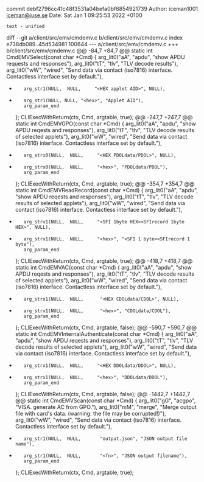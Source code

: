 commit debf2796cc41c48f3531a04befa0bf6854921739
Author: iceman1001 <iceman@iuse.se>
Date:   Sat Jan 1 09:25:53 2022 +0100

    text - unified

diff --git a/client/src/emv/cmdemv.c b/client/src/emv/cmdemv.c
index e738db089..45d534981 100644
--- a/client/src/emv/cmdemv.c
+++ b/client/src/emv/cmdemv.c
@@ -84,7 +84,7 @@ static int CmdEMVSelect(const char *Cmd) {
         arg_lit0("aA",  "apdu",    "show APDU requests and responses"),
         arg_lit0("tT",  "tlv",     "TLV decode results"),
         arg_lit0("wW",  "wired",   "Send data via contact (iso7816) interface. Contactless interface set by default."),
-        arg_str1(NULL,  NULL,     "<HEX applet AID>", NULL),
+        arg_str1(NULL, NULL, "<hex>", "Applet AID"),
         arg_param_end
     };
     CLIExecWithReturn(ctx, Cmd, argtable, true);
@@ -247,7 +247,7 @@ static int CmdEMVGPO(const char *Cmd) {
         arg_lit0("aA",  "apdu",    "show APDU reqests and responses"),
         arg_lit0("tT",  "tlv",     "TLV decode results of selected applets"),
         arg_lit0("wW",  "wired",   "Send data via contact (iso7816) interface. Contactless interface set by default."),
-        arg_strx0(NULL,  NULL,     "<HEX PDOLdata/PDOL>", NULL),
+        arg_strx0(NULL,  NULL,     "<hex>", "PDOLdata/PDOL"),
         arg_param_end
     };
     CLIExecWithReturn(ctx, Cmd, argtable, true);
@@ -354,7 +354,7 @@ static int CmdEMVReadRecord(const char *Cmd) {
         arg_lit0("aA",  "apdu",    "show APDU reqests and responses"),
         arg_lit0("tT",  "tlv",     "TLV decode results of selected applets"),
         arg_lit0("wW",  "wired",   "Send data via contact (iso7816) interface. Contactless interface set by default."),
-        arg_strx1(NULL,  NULL,     "<SFI 1byte HEX><SFIrecord 1byte HEX>", NULL),
+        arg_strx1(NULL,  NULL,     "<hex>", "<SFI 1 byte><SFIrecord 1 byte"),
         arg_param_end
     };
     CLIExecWithReturn(ctx, Cmd, argtable, true);
@@ -418,7 +418,7 @@ static int CmdEMVAC(const char *Cmd) {
         arg_lit0("aA",  "apdu",     "show APDU reqests and responses"),
         arg_lit0("tT",  "tlv",      "TLV decode results of selected applets"),
         arg_lit0("wW",  "wired",   "Send data via contact (iso7816) interface. Contactless interface set by default."),
-        arg_strx1(NULL,  NULL,      "<HEX CDOLdata/CDOL>", NULL),
+        arg_strx1(NULL,  NULL,      "<hex>", "CDOLdata/CDOL"),
         arg_param_end
     };
     CLIExecWithReturn(ctx, Cmd, argtable, false);
@@ -590,7 +590,7 @@ static int CmdEMVInternalAuthenticate(const char *Cmd) {
         arg_lit0("aA",  "apdu",    "show APDU reqests and responses"),
         arg_lit0("tT",  "tlv",     "TLV decode results of selected applets"),
         arg_lit0("wW",  "wired",   "Send data via contact (iso7816) interface. Contactless interface set by default."),
-        arg_strx1(NULL,  NULL,     "<HEX DDOLdata/DDOL>", NULL),
+        arg_strx1(NULL,  NULL,     "<hex>", "DDOLdata/DDOL"),
         arg_param_end
     };
     CLIExecWithReturn(ctx, Cmd, argtable, false);
@@ -1442,7 +1442,7 @@ static int CmdEMVScan(const char *Cmd) {
         arg_lit0("gG",  "acgpo",    "VISA. generate AC from GPO."),
         arg_lit0("mM",  "merge",    "Merge output file with card's data. (warning: the file may be corrupted!)"),
         arg_lit0("wW",  "wired",    "Send data via contact (iso7816) interface. Contactless interface set by default."),
-        arg_str1(NULL,  NULL,       "output.json", "JSON output file name"),
+        arg_str1(NULL,  NULL,       "<fn>", "JSON output filename"),
         arg_param_end
     };
     CLIExecWithReturn(ctx, Cmd, argtable, true);
